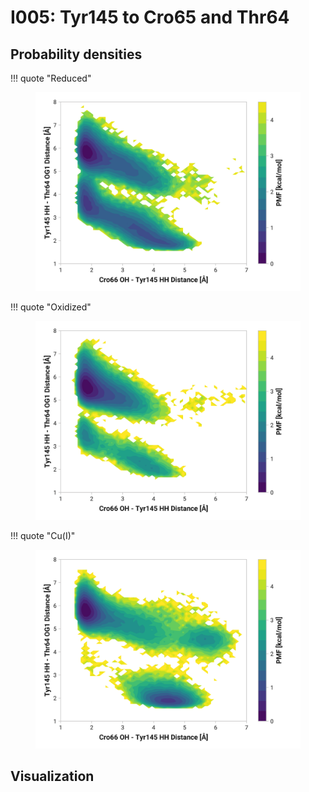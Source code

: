# I005: Tyr145 to Cro65 and Thr64

## Probability densities

!!! quote "Reduced"
    <figure markdown>
    ![](./i005-pes-reduced.png)
    </figure>

!!! quote "Oxidized"
    <figure markdown>
    ![](./i005-pes-oxidized.png)
    </figure>

!!! quote "Cu(I)"
    <figure markdown>
    ![](./i005-pes-cu.png)
    </figure>

## Visualization

<div id="reduced-view" class="mol-container"></div>
<script>
document.addEventListener('DOMContentLoaded', (event) => {
    const viewer = molstar.Viewer.create('reduced-view', {
        layoutIsExpanded: false,
        layoutShowControls: false,
        layoutShowRemoteState: false,
        layoutShowSequence: true,
        layoutShowLog: false,
        layoutShowLeftPanel: false,
        viewportShowExpand: true,
        viewportShowSelectionMode: true,
        viewportShowAnimation: false,
        pdbProvider: 'rcsb',
    }).then(viewer => {
        // viewer.loadStructureFromUrl("/analysis/005-rogfp-glh-md/data/traj/frame_106403.pdb", "pdb");
        viewer.loadSnapshotFromUrl("/misc/002-molstar-states/reduced-example.molj", "molj");
    });
});
</script>
